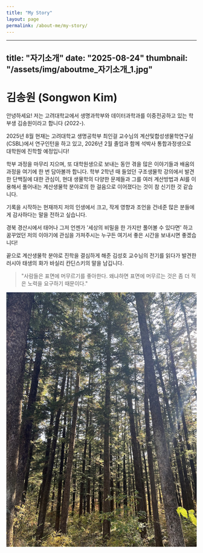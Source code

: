 ```yaml
---
title: "My Story"
layout: page
permalink: /about-me/my-story/
---
```


---
title: "자기소개"
date: "2025-08-24"
thumbnail: "/assets/img/aboutme_자기소개_1.jpg"
---

# 김송원 (Songwon Kim)

안녕하세요! 저는 고려대학교에서 생명과학부와 데이터과학과를 이중전공하고 있는 학부생 김송원이라고 합니다 (2022-).  

2025년 8월 현재는 고려대학교 생명공학부 최인걸 교수님의 계산및합성생물학연구실(CSBL)에서 연구인턴을 하고 있고, 2026년 2월 졸업과 함께 석박사 통합과정생으로 대학원에 진학할 예정입니다!  

학부 과정을 마무리 지으며, 또 대학원생으로 보내는 동안 겪을 많은 이야기들과 배움의 과정을 여기에 한 번 담아볼까 합니다. 학부 2학년 때 들었던 구조생물학 강의에서 발견한 단백질에 대한 관심이, 현대 생물학의 다양한 문제들과 그를 여러 계산방법과 AI를 이용해서 풀어내는 계산생물학 분야로의 한 걸음으로 이어졌다는 것이 참 신기한 것 같습니다.  

기록을 시작하는 현재까지 저의 인생에서 크고, 작게 영향과 조언을 건네준 많은 분들에게 감사하다는 말을 전하고 싶습니다.  

경북 경산시에서 태어나 그저 언젠가 '세상의 비밀을 한 가지만 풀어볼 수 있다면' 하고 꿈꾸었던 저의 이야기에 관심을 가져주시는 누구든 여기서 좋은 시간을 보내시면 좋겠습니다!   

끝으로 계산생물학 분야로 진학을 결심하게 해준 김성호 교수님의 전기를 읽다가 발견한 러시아 태생의 화가 바실리 칸딘스키의 말을 남깁니다. 
> "사람들은 표면에 머무르기를 좋아한다. 왜냐하면 표면에 머무르는 것은 좀 더 적은 노력을 요구하기 때문이다."

![전나무](/assets/img/aboutme_자기소개_1.jpg "제 이름에 포함된 소나무 송, 소나무 과 중에서 제가 제일 좋아하고 닮고 싶은 전나무입니다.")